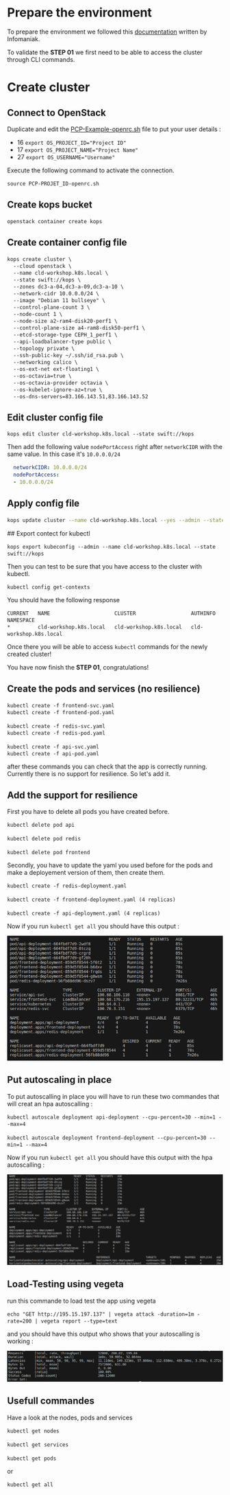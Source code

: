 # Prepare the environment
To prepare the environment we followed this [documentation](https://docs.infomaniak.cloud/documentation/00.getting-started/02.Connect_project/#__tabbed_1_1) written by Infomaniak.

To validate the **STEP 01** we first need to be able to access the cluster through CLI commands.

# Create cluster
## Connect to OpenStack
Duplicate and edit the [PCP-Example-openrc.sh](PCP-Example-openrc.sh) file to put your user details : 
- 16 `export OS_PROJECT_ID="Project ID"`
- 17 `export OS_PROJECT_NAME="Project Name"`
- 27 `export OS_USERNAME="Username"`

Execute the following command to activate the connection.

```shell
source PCP-PROJET_ID-openrc.sh
```

## Create kops bucket
```shell
openstack container create kops
```

## Create container config file
```shell
kops create cluster \
  --cloud openstack \
  --name cld-workshop.k8s.local \
  --state swift://kops \
  --zones dc3-a-04,dc3-a-09,dc3-a-10 \
  --network-cidr 10.0.0.0/24 \
  --image "Debian 11 bullseye" \
  --control-plane-count 3 \
  --node-count 1 \
  --node-size a2-ram4-disk20-perf1 \
  --control-plane-size a4-ram8-disk50-perf1 \
  --etcd-storage-type CEPH_1_perf1 \
  --api-loadbalancer-type public \
  --topology private \
  --ssh-public-key ~/.ssh/id_rsa.pub \
  --networking calico \
  --os-ext-net ext-floating1 \
  --os-octavia=true \
  --os-octavia-provider octavia \
  --os-kubelet-ignore-az=true \
  --os-dns-servers=83.166.143.51,83.166.143.52
```

## Edit cluster config file
```shell
kops edit cluster cld-workshop.k8s.local --state swift://kops
```

Then add the following value `nodePortAccess` right after `networkCIDR` with the same value. In this case it's `10.0.0.0/24`

```yaml
  networkCIDR: 10.0.0.0/24
  nodePortAccess:
  - 10.0.0.0/24
```

## Apply config file
```bash
kops update cluster --name cld-workshop.k8s.local --yes --admin --state swift://kops
```

## Export contect for kubectl
```shell
kops export kubeconfig --admin --name cld-workshop.k8s.local --state swift://kops
```

Then you can test to be sure that you have access to the cluster with kubectl.

```shell
kubectl config get-contexts
```

You should have the following response

```shell
CURRENT   NAME                     CLUSTER                  AUTHINFO                 NAMESPACE
*         cld-workshop.k8s.local   cld-workshop.k8s.local   cld-workshop.k8s.local   
```

Once there you will be able to access `kubectl` commands for the newly created cluster!

You have now finish the **STEP 01**, congratulations!

## Create the pods and services (no resilience) 

```shell
kubectl create -f frontend-svc.yaml
kubectl create -f frontend-pod.yaml

kubectl create -f redis-svc.yaml
kubectl create -f redis-pod.yaml

kubectl create -f api-svc.yaml
kubectl create -f api-pod.yaml
```
after these commands you can check that the app is correctly running.
Currently there is no support for resilience. So let's add it.

## Add the support for resilience

First you have to delete all pods you have created before.

```shell
kubectl delete pod api

kubectl delete pod redis

kubectl delete pod frontend
```

Secondly, you have to update the yaml you used before for the pods and make a deployement version of them, then create them.

```shell
kubectl create -f redis-deployment.yaml

kubectl create -f frontend-deployment.yaml (4 replicas)

kubectl create -f api-deployment.yaml (4 replicas)
```

Now if you run `kubectl get all` you should have this output :

![img](https://github.com/grinlemon/CLD_Workshop/blob/main/img/getAll1.png)

## Put autoscaling in place

To put autoscalling in place you will have to run these two commandes that will creat an hpa autoscalling :

```shell
kubectl autoscale deployment api-deployment --cpu-percent=30 --min=1 --max=4

kubectl autoscale deployment frontend-deployment --cpu-percent=30 --min=1 --max=4
```

Now if you run `kubectl get all` you should have this output with the hpa autoscalling :

![img](https://github.com/grinlemon/CLD_Workshop/blob/main/img/getAll2.png)

## Load-Testing using vegeta

run this commande to load test the app using vegeta

```shell
echo "GET http://195.15.197.137" | vegeta attack -duration=1m -rate=200 | vegeta report --type=text
```
and you should have this output who shows that your autoscalling is working :

![img](https://github.com/grinlemon/CLD_Workshop/blob/main/img/vegeta.png)

## Usefull commandes

Have a look at the nodes, pods and services

```shell
kubectl get nodes

kubectl get services

kubectl get pods
```
or  

```shell
kubectl get all
```

